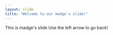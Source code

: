 ```yaml
---
layout: slide
title: "Welcome to our madge's slide!"
---
```

This is madge's slide
Use the left arrow to go back!
